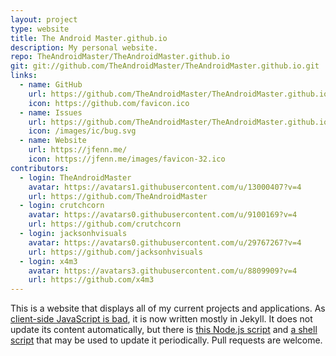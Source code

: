 ```yaml
---
layout: project
type: website
title: The Android Master.github.io
description: My personal website.
repo: TheAndroidMaster/TheAndroidMaster.github.io
git: git://github.com/TheAndroidMaster/TheAndroidMaster.github.io.git
links:
  - name: GitHub
    url: https://github.com/TheAndroidMaster/TheAndroidMaster.github.io
    icon: https://github.com/favicon.ico
  - name: Issues
    url: https://github.com/TheAndroidMaster/TheAndroidMaster.github.io/issues
    icon: /images/ic/bug.svg
  - name: Website
    url: https://jfenn.me/
    icon: https://jfenn.me/images/favicon-32.ico
contributors:
  - login: TheAndroidMaster
    avatar: https://avatars1.githubusercontent.com/u/13000407?v=4
    url: https://github.com/TheAndroidMaster
  - login: crutchcorn
    avatar: https://avatars0.githubusercontent.com/u/9100169?v=4
    url: https://github.com/crutchcorn
  - login: jacksonhvisuals
    avatar: https://avatars0.githubusercontent.com/u/29767267?v=4
    url: https://github.com/jacksonhvisuals
  - login: x4m3
    avatar: https://avatars3.githubusercontent.com/u/8809909?v=4
    url: https://github.com/x4m3
---
```


This is a website that displays all of my current projects and applications. As [client-side JavaScript is bad](https://jfenn.me/blog/Client-Side-JavaScript/), it is now written mostly in Jekyll. It does not update its content automatically, but there is [this Node.js script](https://github.com/TheAndroidMaster/TheAndroidMaster.github.io/blob/master/./scripts/update.js) and [a shell script](https://github.com/TheAndroidMaster/TheAndroidMaster.github.io/blob/master/./scripts/update.sh) that may be used to update it periodically. Pull requests are welcome.
